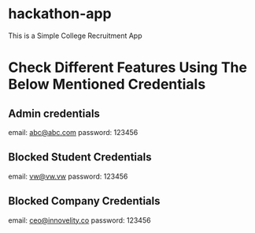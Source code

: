 # hackathon-app
This is a Simple College Recruitment App

# Check Different Features Using The Below Mentioned Credentials

## Admin credentials
email: abc@abc.com
password: 123456

## Blocked Student Credentials
email: vw@vw.vw
password: 123456

## Blocked Company Credentials
email: ceo@innovelity.co
password: 123456

